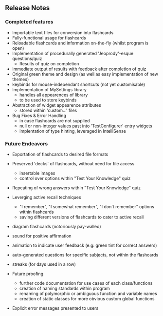 ## Release Notes

### Completed features
- Importable text files for conversion into flashcards
- Fully-functional usage for flashcards
- Reloadable flashcards and information on-the-fly (whilst program is open)
- Implementation of procedurally generated 'Jeoprody'-esque questions/quiz
  - Results of quiz on completion
- Immediate output of results with feedback after completion of quiz
- Original green theme and design (as well as easy implementation of new themes)
- keybinds for mouse-independant shortcuts (not yet customisable)
- Implementation of MySettings library
  - handles all appearences of library
  - to be used to store keybinds
- Abstraction of widget appearence attributes
  - stored within 'custom...' files
- Bug Fixes & Error Handling
  - in case flashcards are not supplied
  - null or non-integer values past into 'TestConfigurer' entry widgets
  - implentation of type hinting, leveraged in IntelliSense

### Future Endeavors
- Exportation of flashcards to desired file formats
- Preserved 'decks' of flashcards, without need for file access
  - insertable images
  - control over options within "Test Your Knowledge" quiz
- Repeating of wrong answers within "Test Your Knowledge" quiz
- Leverging active recall techniques
  - "I remember", "I somewhat remember", "I don't remember" options within flashcards
  - saving different versions of flashcards to cater to active recall
- diagram flashcards (notoriously pay-walled)

- sound for positive affirmation
- animation to indicate user feedback (e.g: green tint for correct answers)
- auto-generated questions for specific subjects, not within the flashcards
- streaks (for days used in a row)

- Future proofing
  - further code documentation for use cases of each class/functions
  - creation of naming standards within program
  - renaming of polymorphic or ambiguous function and variable names
  - creation of static classes for more obvious custom global functions
- Explicit error messages presented to users
